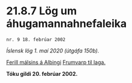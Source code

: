 # 21.8.7 Lög um áhugamannahnefaleika

`nr. 9 18. febrúar 2002`

_Íslensk lög 1. maí 2020 (útgáfa 150b)._

[Ferill málsins á Alþingi](https://www.althingi.is/thingstorf/thingmalalistar-eftir-thingum/ferill/?ltg=127&mnr=39)
[Frumvarp til laga.](https://www.althingi.is/altext/127/s/0039.html)

**Tóku gildi 20. febrúar 2002.**

